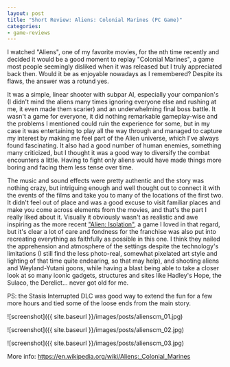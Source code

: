 ```yaml
---
layout: post
title: "Short Review: Aliens: Colonial Marines (PC Game)"
categories:
- game-reviews
---
```


<p>
I watched "Aliens", one of my favorite movies, for the nth time recently and decided it would be a good moment to replay "Colonial Marines", a game most people seemingly disliked when it was released but I truly appreciated back then. Would it be as enjoyable nowadays as I remembered? Despite its flaws, the answer was a rotund yes.
</p>
<p>
It was a simple, linear shooter with subpar AI, especially your companion's (I didn't mind the aliens many times ignoring everyone else and rushing at me, it even made them scarier) and an underwhelming final boss battle. It wasn't a game for everyone, it did nothing remarkable gameplay-wise and the problems I mentioned could ruin the experience for some, but in my case it was entertaining to play all the way through and managed to capture my interest by making me feel part of the Alien universe, which I've always found fascinating. It also had a good number of human enemies, something many criticized, but I thought it was a good way to diversify the combat encounters a little. Having to fight only aliens would have made things more boring and facing them less tense over time.
</p>
<p>
The music and sound effects were pretty authentic and the story was nothing crazy, but intriguing enough and well thought out to connect it with the events of the films and take you to many of the locations of the first two. It didn't feel out of place and was a good excuse to visit familiar places and make you come across elements from the movies, and that's the part I really liked about it. Visually it obviously wasn't as realistic and awe inspiring as the more recent <a href='https://blog.binarynonsense.com/2018/12/02/short-review-alien-isolation-pc/'>"Alien: Isolation"</a>, a game I loved in that regard, but it's clear a lot of care and fondness for the franchise was also put into recreating everything as faithfully as possible in this one. I think they nailed the apprehension and atmosphere of the settings despite the technology's limitations (I still find the less photo-real, somewhat pixelated art style and lighting of that time quite endearing, so that may help), and shooting aliens and Weyland-Yutani goons, while having a blast being able to take a closer look at so many iconic gadgets, structures and sites like Hadley's Hope, the Sulaco, the Derelict... never got old for me.
</p>
<p>
PS: the Stasis Interrupted DLC was good way to extend the fun for a few more hours and tied some of the loose ends from the main story.
</p>


![screenshot]({{ site.baseurl }}/images/posts/alienscm_01.jpg)

![screenshot]({{ site.baseurl }}/images/posts/alienscm_02.jpg)

![screenshot]({{ site.baseurl }}/images/posts/alienscm_03.jpg)


<p>More info: <a href="https://en.wikipedia.org/wiki/Aliens:_Colonial_Marines">https://en.wikipedia.org/wiki/Aliens:_Colonial_Marines</a></p>
